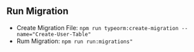 
## Run Migration
- Create Migration File: `npm run typeorm:create-migration --name="Create-User-Table"`
- Rum  Migration: `npm run run:migrations"`